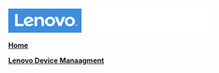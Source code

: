 ![Commercial Deployment Readiness Team](../img/cdrt.png)

[**Home**](/)

[**Lenovo Device Manaagment**](ldm/ldm_top.md)

